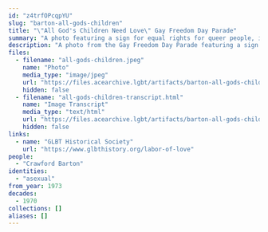 ```yaml
---
id: "z4trfOPcqpYU"
slug: "barton-all-gods-children"
title: "\"All God's Children Need Love\" Gay Freedom Day Parade"
summary: "A photo featuring a sign for equal rights for queer people, including asexuals"
description: "A photo from the Gay Freedom Day Parade featuring a sign for equal rights for queer people, including asexuals"
files:
  - filename: "all-gods-children.jpeg"
    name: "Photo"
    media_type: "image/jpeg"
    url: "https://files.acearchive.lgbt/artifacts/barton-all-gods-children/all-gods-children.jpeg"
    hidden: false
  - filename: "all-gods-children-transcript.html"
    name: "Image Transcript"
    media_type: "text/html"
    url: "https://files.acearchive.lgbt/artifacts/barton-all-gods-children/all-gods-children-transcript.html"
    hidden: false
links:
  - name: "GLBT Historical Society"
    url: "https://www.glbthistory.org/labor-of-love"
people:
  - "Crawford Barton"
identities:
  - "asexual"
from_year: 1973
decades:
  - 1970
collections: []
aliases: []
---
```

